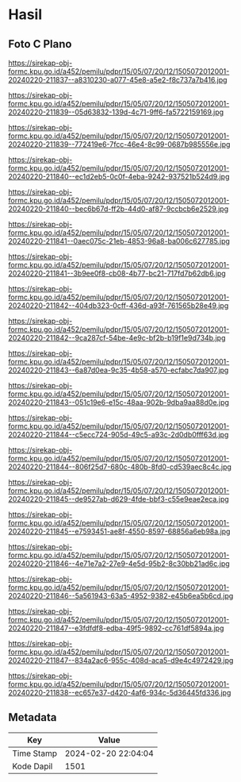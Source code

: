 # Hasil

## Foto C Plano

https://sirekap-obj-formc.kpu.go.id/a452/pemilu/pdpr/15/05/07/20/12/1505072012001-20240220-211837--a8310230-a077-45e8-a5e2-f8c737a7b416.jpg

https://sirekap-obj-formc.kpu.go.id/a452/pemilu/pdpr/15/05/07/20/12/1505072012001-20240220-211839--05d63832-139d-4c71-9ff6-fa5722159169.jpg

https://sirekap-obj-formc.kpu.go.id/a452/pemilu/pdpr/15/05/07/20/12/1505072012001-20240220-211839--772419e6-7fcc-46e4-8c99-0687b985556e.jpg

https://sirekap-obj-formc.kpu.go.id/a452/pemilu/pdpr/15/05/07/20/12/1505072012001-20240220-211840--ec1d2eb5-0c0f-4eba-9242-937521b524d9.jpg

https://sirekap-obj-formc.kpu.go.id/a452/pemilu/pdpr/15/05/07/20/12/1505072012001-20240220-211840--bec6b67d-ff2b-44d0-af87-9ccbcb6e2529.jpg

https://sirekap-obj-formc.kpu.go.id/a452/pemilu/pdpr/15/05/07/20/12/1505072012001-20240220-211841--0aec075c-21eb-4853-96a8-ba006c627785.jpg

https://sirekap-obj-formc.kpu.go.id/a452/pemilu/pdpr/15/05/07/20/12/1505072012001-20240220-211841--3b9ee0f8-cb08-4b77-bc21-717fd7b62db6.jpg

https://sirekap-obj-formc.kpu.go.id/a452/pemilu/pdpr/15/05/07/20/12/1505072012001-20240220-211842--404db323-0cff-436d-a93f-761565b28e49.jpg

https://sirekap-obj-formc.kpu.go.id/a452/pemilu/pdpr/15/05/07/20/12/1505072012001-20240220-211842--9ca287cf-54be-4e9c-bf2b-b19f1e9d734b.jpg

https://sirekap-obj-formc.kpu.go.id/a452/pemilu/pdpr/15/05/07/20/12/1505072012001-20240220-211843--6a87d0ea-9c35-4b58-a570-ecfabc7da907.jpg

https://sirekap-obj-formc.kpu.go.id/a452/pemilu/pdpr/15/05/07/20/12/1505072012001-20240220-211843--051c19e6-e15c-48aa-902b-9dba9aa88d0e.jpg

https://sirekap-obj-formc.kpu.go.id/a452/pemilu/pdpr/15/05/07/20/12/1505072012001-20240220-211844--c5ecc724-905d-49c5-a93c-2d0db0fff63d.jpg

https://sirekap-obj-formc.kpu.go.id/a452/pemilu/pdpr/15/05/07/20/12/1505072012001-20240220-211844--806f25d7-680c-480b-8fd0-cd539aec8c4c.jpg

https://sirekap-obj-formc.kpu.go.id/a452/pemilu/pdpr/15/05/07/20/12/1505072012001-20240220-211845--de9527ab-d629-4fde-bbf3-c55e9eae2eca.jpg

https://sirekap-obj-formc.kpu.go.id/a452/pemilu/pdpr/15/05/07/20/12/1505072012001-20240220-211845--e7593451-ae8f-4550-8597-68856a6eb98a.jpg

https://sirekap-obj-formc.kpu.go.id/a452/pemilu/pdpr/15/05/07/20/12/1505072012001-20240220-211846--4e71e7a2-27e9-4e5d-95b2-8c30bb21ad6c.jpg

https://sirekap-obj-formc.kpu.go.id/a452/pemilu/pdpr/15/05/07/20/12/1505072012001-20240220-211846--5a561943-63a5-4952-9382-e45b6ea5b6cd.jpg

https://sirekap-obj-formc.kpu.go.id/a452/pemilu/pdpr/15/05/07/20/12/1505072012001-20240220-211847--e3fdfdf8-edba-49f5-9892-cc761df5894a.jpg

https://sirekap-obj-formc.kpu.go.id/a452/pemilu/pdpr/15/05/07/20/12/1505072012001-20240220-211847--834a2ac6-955c-408d-aca5-d9e4c4972429.jpg

https://sirekap-obj-formc.kpu.go.id/a452/pemilu/pdpr/15/05/07/20/12/1505072012001-20240220-211838--ec657e37-d420-4af6-934c-5d36445fd336.jpg


## Metadata

| Key        | Value               |
| ---------- | ------------------- |
| Time Stamp | 2024-02-20 22:04:04 |
| Kode Dapil | 1501                |




